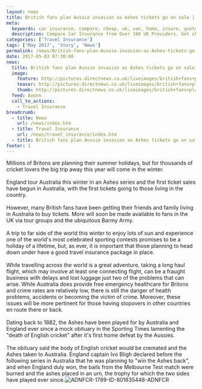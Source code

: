 ```yaml
---
layout: news
title: British fans plan Aussie invasion as Ashes tickets go on sale | Quotezone.co.uk
meta:
  keywords: car insurance, compare, cheap, uk, van, home, insure, quotes, online, comparison, bike, loans, life
  description: Compare Car Insurance from Over 100 UK Providers. Get cheap quotes online now using our fast, free, secure comparison site
categories: ['Travel Insurance']
tags: ['May 2017', 'Story', 'News']
permalink: /news/British-fans-plan-Aussie-invasion-as-Ashes-tickets-go-on-sale.md
date: 2017-05-03 07:30:00
news:
  title: British fans plan Aussie invasion as Ashes tickets go on sale
  image:
    feature: http://pictures.directnews.co.uk/liveimages/british+fans+plan+aussie+invasion+as+ashes+tickets+go+on+sale_1789_801835448_0_0_14122887_300.jpg
    teaser: http://pictures.directnews.co.uk/liveimages/british+fans+plan+aussie+invasion+as+ashes+tickets+go+on+sale_1789_801835448_0_0_14122887_100.jpg
    thumb: http://pictures.directnews.co.uk/liveimages/british+fans+plan+aussie+invasion+as+ashes+tickets+go+on+sale_1789_801835448_0_0_14122887_100.jpg
  feed: Axonn
  call_to_actions:
    - Travel Insurance
breadcrumb:
  - title: News
    url: /news/index.htm
  - title: Travel Insurance
    url: /news/travel_insurance/index.htm
  - title: British fans plan Aussie invasion as Ashes tickets go on sale
footer: 1
---
```


Millions of Britons are planning their summer holidays, but for thousands of cricket lovers the big trip away this year will come in the winter.<br/><br/>England tour Australia this winter in an Ashes series and the first ticket sales have begun in Australia, with the first tickets going to those living in the country.<br/><br/>However, many British fans have been getting their friends and family living in Australia to buy tickets. More will soon be made available to fans in the UK via tour groups and the ubiquitous Barmy Army.&nbsp;<br/><br/>A trip to far side of the world this winter to enjoy lots of sun and experience one of the world&#39;s most celebrated sporting contests promises to be a holiday of a lifetime, but, as ever, it is important that those planning to head down under have a good travel insurance package in place.<br/><br/>While travelling across the world is a great adventure, taking a long haul flight, which may involve at least one connecting flight, can be a fraught business with delays and lost luggage just two of the problems that can arise. While Australia does provide free emergency healthcare for Britons and crime rates are relatively low, there is still the danger of health problems, accidents or becoming the victim of crime. Moreover, these issues will be more pertinent for those having stopovers in other countries en route there or back.<br/><br/>Dating back to 1882, the Ashes have been played for by Australia and England ever since a mock obituary in the Sporting Times lamenting the &quot;death of English cricket&quot; after it&#39;s first home defeat by the Aussies.<br/><br/>The obituary said the body of English cricket would be cremated and the Ashes taken to Australia. England captain Ivo Bligh declared before the following series in Australia that he was planning to &quot;win the Ashes back&quot;, and when England duly won, the bails from the Melbourne Test match were burned and the ashes placed in an urn, the trophy for which the two sides have played ever since.<img alt="ADNFCR-1789-ID-801835448-ADNFCR" src="http://feeds.directnews.co.uk/feedtrack/justcopyright.gif?feedid=1789&itemid=801835448" />